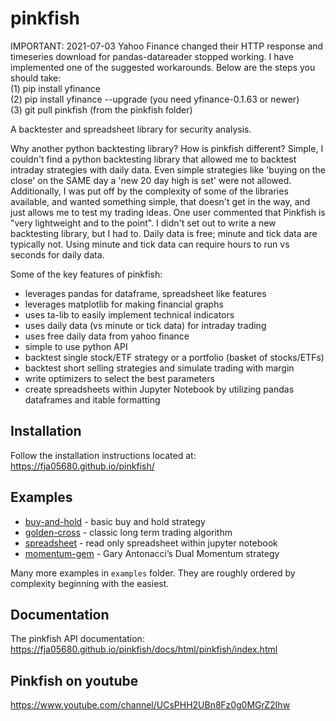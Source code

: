 pinkfish
======     

IMPORTANT: 2021-07-03 Yahoo Finance changed their HTTP response and timeseries download for pandas-datareader stopped working.  I have implemented one of the suggested workarounds.  Below are the steps you should take:  
(1) pip install yfinance  
(2) pip install yfinance --upgrade (you need yfinance-0.1.63 or newer)  
(3) git pull pinkfish  (from the pinkfish folder)

A backtester and spreadsheet library for security analysis.

Why another python backtesting library?  How is pinkfish different?
Simple, I couldn't find a python backtesting library that allowed me to backtest intraday strategies with daily data.  Even simple strategies like 'buying on the close' on the SAME day a 'new 20 day high is set' were not allowed.  Additionally, I was put off by the complexity of some of the libraries available, and wanted something simple, that doesn't get in the way, and just allows me to test my trading ideas.  One user commented that Pinkfish is "very lightweight and to the point".  I didn't set out to write a new backtesting library, but I had to.  Daily data is free; minute and tick data are typically not.  Using minute and tick data can require hours to run vs seconds for daily data.

Some of the key features of pinkfish:
 - leverages pandas for dataframe, spreadsheet like features
 - leverages matplotlib for making financial graphs
 - uses ta-lib to easily implement technical indicators
 - uses daily data (vs minute or tick data) for intraday trading
 - uses free daily data from yahoo finance
 - simple to use python API
 - backtest single stock/ETF strategy or a portfolio (basket of stocks/ETFs)
 - backtest short selling strategies and simulate trading with margin
 - write optimizers to select the best parameters
 - create spreadsheets within Jupyter Notebook by utilizing pandas dataframes and itable formatting

## Installation
Follow the installation instructions located at:
https://fja05680.github.io/pinkfish/

## Examples
 - [buy-and-hold](https://fja05680.github.io/pinkfish/examples/buy-and-hold.html) - basic buy and hold strategy
 - [golden-cross](http://fja05680.github.io/pinkfish/examples/golden-cross.html) - classic long term trading algorithm
 - [spreadsheet](https://fja05680.github.io/pinkfish/examples/spreadsheet.html) - read only spreadsheet within jupyter notebook
 - [momentum-gem](http://fja05680.github.io/pinkfish/examples/momentum-gem.html) - Gary Antonacci’s Dual Momentum strategy

Many more examples in `examples` folder.  They are roughly ordered by complexity beginning with the easiest.
 
## Documentation
The pinkfish API documentation:
https://fja05680.github.io/pinkfish/docs/html/pinkfish/index.html

## Pinkfish on youtube
https://www.youtube.com/channel/UCsPHH2UBn8Fz0g0MGrZ2Ihw
